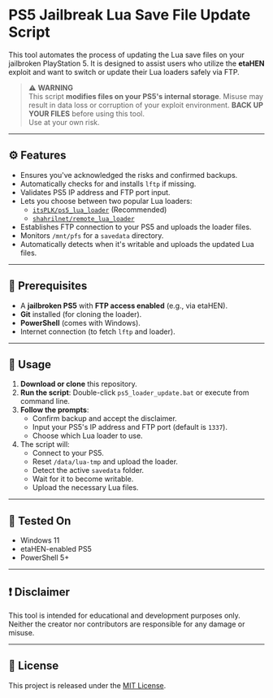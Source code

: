 # PS5 Jailbreak Lua Save File Update Script

This tool automates the process of updating the Lua save files on your jailbroken PlayStation 5. It is designed to assist users who utilize the **etaHEN** exploit and want to switch or update their Lua loaders safely via FTP.

> ⚠️ **WARNING**  
> This script **modifies files on your PS5's internal storage**. Misuse may result in data loss or corruption of your exploit environment. **BACK UP YOUR FILES** before using this tool.  
> Use at your own risk.

---

## ⚙️ Features

- Ensures you've acknowledged the risks and confirmed backups.
- Automatically checks for and installs `lftp` if missing.
- Validates PS5 IP address and FTP port input.
- Lets you choose between two popular Lua loaders:
  - [`itsPLK/ps5_lua_loader`](https://github.com/itsPLK/ps5_lua_loader) (Recommended)
  - [`shahrilnet/remote_lua_loader`](https://github.com/shahrilnet/remote_lua_loader)
- Establishes FTP connection to your PS5 and uploads the loader files.
- Monitors `/mnt/pfs` for a `savedata` directory.
- Automatically detects when it's writable and uploads the updated Lua files.

---

## 🧰 Prerequisites

- A **jailbroken PS5** with **FTP access enabled** (e.g., via etaHEN).
- **Git** installed (for cloning the loader).
- **PowerShell** (comes with Windows).
- Internet connection (to fetch `lftp` and loader).

---

## 🚀 Usage

1. **Download or clone** this repository.
2. **Run the script**: Double-click `ps5_loader_update.bat` or execute from command line.
3. **Follow the prompts**:
   - Confirm backup and accept the disclaimer.
   - Input your PS5's IP address and FTP port (default is `1337`).
   - Choose which Lua loader to use.
4. The script will:
   - Connect to your PS5.
   - Reset `/data/lua-tmp` and upload the loader.
   - Detect the active `savedata` folder.
   - Wait for it to become writable.
   - Upload the necessary Lua files.

---

## 🧪 Tested On

- Windows 11
- etaHEN-enabled PS5
- PowerShell 5+

---

## ❗ Disclaimer

This tool is intended for educational and development purposes only.  
Neither the creator nor contributors are responsible for any damage or misuse.

---

## 📄 License

This project is released under the [MIT License](LICENSE).